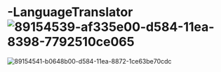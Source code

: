 # -LanguageTranslator![89154539-af335e00-d584-11ea-8398-7792510ce065](https://user-images.githubusercontent.com/107080358/172491371-832987fb-ac6f-4d47-b605-6afeead9423d.png)

![89154541-b0648b00-d584-11ea-8872-1ce63be70cdc](https://user-images.githubusercontent.com/107080358/172491449-bfb82b3d-9355-4668-832b-ed8e2c959a03.png)
